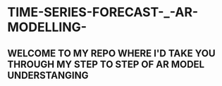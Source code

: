 # TIME-SERIES-FORECAST-\_-AR-MODELLING-

## WELCOME TO MY REPO WHERE I'D TAKE YOU THROUGH MY STEP TO STEP OF AR MODEL UNDERSTANGING
